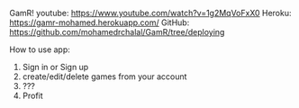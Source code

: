 GamR!
youtube: https://www.youtube.com/watch?v=1g2MqVoFxX0
Heroku: https://gamr-mohamed.herokuapp.com/
GitHub: https://github.com/mohamedrchalal/GamR/tree/deploying

How to use app:
1. Sign in or Sign up
2. create/edit/delete games from your account
3. ???
4. Profit
